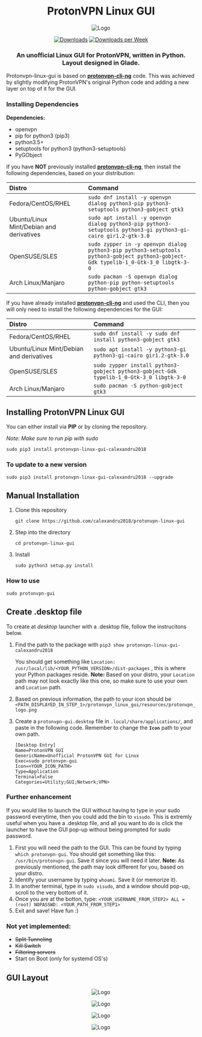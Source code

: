 <h1 align="center">ProtonVPN Linux GUI</h1>
<p align="center">
  <img src="https://i.imgur.com/rjMuf7p.png" alt="Logo"></img>
</p>

<p align="center">
    <a href="https://pepy.tech/project/protonvpn-linux-gui-calexandru2018"><img alt="Downloads" src="https://pepy.tech/badge/protonvpn-linux-gui-calexandru2018"></a>   
    <a href="https://pepy.tech/project/protonvpn-linux-gui-calexandru2018/week"><img alt="Downloads per Week" src="https://pepy.tech/badge/protonvpn-linux-gui-calexandru2018/week"></a>
</p>

<h3 align="center">An <b>unofficial</b> Linux GUI for ProtonVPN, written in Python. Layout designed in Glade.</h3>

Protonvpn-linux-gui is based on <a href="https://github.com/ProtonVPN/protonvpn-cli-ng"><b>protonvpn-cli-ng</b></a> code. This was achieved by slightly modifying ProtonVPN's original Python code and adding a new layer on top of it for the GUI.

### Installing Dependencies

**Dependencies:**

- openvpn
- pip for python3 (pip3)
- python3.5+
- setuptools for python3 (python3-setuptools)
- PyGObject

If you have <b>NOT</b> previously installed <b><a href="https://github.com/ProtonVPN/protonvpn-cli-ng">protonvpn-cli-ng</b></a>, then install the following dependencies, based on your distribution:

| **Distro**                              | **Command**                                                                                                                           |
|:----------------------------------------|:---------------------------------------------------------------------------------------------------------                             |
|Fedora/CentOS/RHEL                       | `sudo dnf install -y openvpn dialog python3-pip python3-setuptools python3-gobject gtk3`                                              |
|Ubuntu/Linux Mint/Debian and derivatives | `sudo apt install -y openvpn dialog python3-pip python3-setuptools python3-gi python3-gi-cairo gir1.2-gtk-3.0`                        |
|OpenSUSE/SLES                            | `sudo zypper in -y openvpn dialog python3-pip python3-setuptools python3-gobject python3-gobject-Gdk typelib-1_0-Gtk-3_0 libgtk-3-0`  |
|Arch Linux/Manjaro                       | `sudo pacman -S openvpn dialog python-pip python-setuptools python-gobject gtk3`       |



If you have already installed <a href="https://github.com/ProtonVPN/protonvpn-cli-ng"><b>protonvpn-cli-ng</b></a> and used the CLI, then you will only need to install the following dependencies for the GUI:

| **Distro**                              | **Command**                                                                               |
|:----------------------------------------|:--------------------------------------------------------------------                      |
|Fedora/CentOS/RHEL                       | `sudo dnf install -y sudo dnf install python3-gobject gtk3`                               |
|Ubuntu/Linux Mint/Debian and derivatives | `sudo apt install -y python3-gi python3-gi-cairo gir1.2-gtk-3.0`                          |
|OpenSUSE/SLES                            | `sudo zypper install python3-gobject python3-gobject-Gdk typelib-1_0-Gtk-3_0 libgtk-3-0`  |
|Arch Linux/Manjaro                       | `sudo pacman -S python-gobject gtk3`                                                      |


## Installing ProtonVPN Linux GUI

You can either install via <b>PIP</b> or by cloning the repository.

*Note: Make sure to run pip with sudo*

`sudo pip3 install protonvpn-linux-gui-calexandru2018`

### To update to a new version

`sudo pip3 install protonvpn-linux-gui-calexandru2018 --upgrade`

## Manual Installation

1. Clone this repository

    `git clone https://github.com/calexandru2018/protonvpn-linux-gui`

2. Step into the directory

   `cd protonvpn-linux-gui`

3. Install

    `sudo python3 setup.py install`

### How to use

 `sudo protonvpn-gui`

## Create .desktop file

To create at <i>desktop</i> launcher with a .desktop file, follow the instrucitons below.

1. Find the path to the package with `pip3 show protonvpn-linux-gui-calexandru2018`

   You should get something like `Location: /usr/local/lib/<YOUR_PYTHON_VERSION>/dist-packages` , this is where your Python packages reside. **Note:** Based on your distro, your `Location` path may not look exactly like this one, so make sure to use your own and `Location` path.

2. Based on previous information, the path to your icon should be `<PATH_DISPLAYED_IN_STEP_1>/protonvpn_linux_gui/resources/protonvpn_logo.png`

3. Create a `protonvpn-gui.desktop` file in `.local/share/applications/`, and paste in the following code. Remember to change the **`Icon`** path to your own path.

    ```
    [Desktop Entry]
    Name=ProtonVPN GUI
    GenericName=Unofficial ProtonVPN GUI for Linux
    Exec=sudo protonvpn-gui
    Icon=<YOUR_ICON_PATH>
    Type=Application
    Terminal=False
    Categories=Utility;GUI;Network;VPN>
    ```
### Further enhancement
If you would like to launch the GUI without having to type in your sudo password everytime, then you could add the bin to `visudo`. This is extremly useful when you have a .desktop file, and all you want to do is click the launcher to have the GUI pop-up without being prompted for sudo password.

1. First you will need the path to the GUI. This can be found by typing `which protonvpn-gui`. You should get something like this: `/usr/bin/protonvpn-gui`. Save it since you will need it later. **Note:** As previously mentioned, the path may look different for you, based on your distro.
2. Identify your username by typing `whoami`. Save it (or memorize it). 
3. In another terminal, type in `sudo visudo`, and a window should pop-up, scroll to the very bottom of it.
4. Once you are at the botton, type: `<YOUR_USERNAME_FROM_STEP2> ALL = (root) NOPASSWD: <YOUR_PATH_FROM_STEP1>`
5. Exit and save! Have fun :)

### Not yet implemented:

- ~~Split Tunneling~~
- ~~Kill Switch~~
- ~~Filtering servers~~
- Start on Boot (only for systemd OS's)

## GUI Layout
<p align="center">
  <img src="https://i.imgur.com/Dxe9vRH.png" alt="Logo"></img>
</p>

<p align="center">
  <img src="https://i.imgur.com/ToooLUV.png" alt="Logo"></img>
</p>

<p align="center">
  <img src="https://i.imgur.com/nVU65pO.png" alt="Logo"></img>
</p> 

<p align="center">
  <img src="https://i.imgur.com/UdKoMGC.png" alt="Logo"></img>
</p>
 
